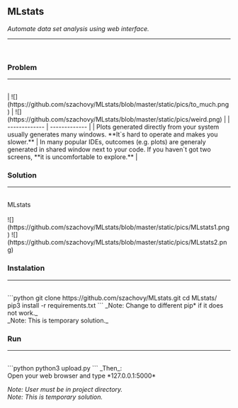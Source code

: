 ## MLstats
_Automate data set analysis using web interface._
___
</br>

### Problem
___
</br>
| ![](https://github.com/szachovy/MLstats/blob/master/static/pics/to_much.png)  | ![](https://github.com/szachovy/MLstats/blob/master/static/pics/weird.png) |
| ------------- | ------------- |
| Plots generated directly from your system usually generates many windows. **It`s hard to operate and makes you slower.**  | In many popular IDEs, outcomes (e.g. plots) are generaly generated in shared window next to your code. If you haven`t got two screens, **it is uncomfortable to explore.**  |
</br>

### Solution
___
</br>
MLstats 
</br></br>
![](https://github.com/szachovy/MLstats/blob/master/static/pics/MLstats1.png)
![](https://github.com/szachovy/MLstats/blob/master/static/pics/MLstats2.png)
</br>

### Instalation
___
</br>
```python
git clone https://github.com/szachovy/MLstats.git
cd MLstats/
pip3 install -r requirements.txt
```
_Note: Change to different pip* if it does not work._ </br>
_Note: This is temporary solution._
</br>

### Run
___
</br>
```python
python3 upload.py
```
_Then_:</br>
    Open your web browser and type *127.0.0.1:5000*

_Note: User must be in project directory._ </br>
_Note: This is temporary solution._